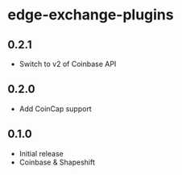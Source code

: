 # edge-exchange-plugins

## 0.2.1

* Switch to v2 of Coinbase API

## 0.2.0

* Add CoinCap support

## 0.1.0

* Initial release
* Coinbase & Shapeshift
